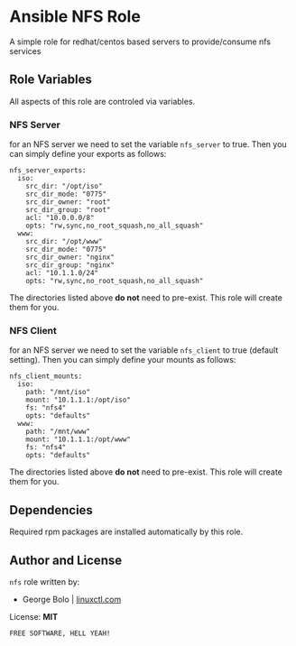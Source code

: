 Ansible NFS Role
=========

A simple role for redhat/centos based servers to provide/consume nfs services

Role Variables
--------------
All aspects of this role are controled via variables.

### NFS Server
for an NFS server we need to set the variable `nfs_server` to true. Then you can simply define your exports as follows:
```
nfs_server_exports:
  iso:
    src_dir: "/opt/iso"
    src_dir_mode: "0775"
    src_dir_owner: "root"
    src_dir_group: "root"
    acl: "10.0.0.0/8"
    opts: "rw,sync,no_root_squash,no_all_squash"
  www:
    src_dir: "/opt/www"
    src_dir_mode: "0775"
    src_dir_owner: "nginx"
    src_dir_group: "nginx"
    acl: "10.1.1.0/24"
    opts: "rw,sync,no_root_squash,no_all_squash"
```
The directories listed above **do not** need to pre-exist. This role will create them for you.

### NFS Client
for an NFS server we need to set the variable `nfs_client` to true (default setting). Then you can simply define your mounts as follows:
```
nfs_client_mounts:
  iso:
    path: "/mnt/iso"
    mount: "10.1.1.1:/opt/iso"
    fs: "nfs4"
    opts: "defaults"
  www:
    path: "/mnt/www"
    mount: "10.1.1.1:/opt/www"
    fs: "nfs4"
    opts: "defaults"
```
The directories listed above **do not** need to pre-exist. This role will create them for you.

Dependencies
------------

Required rpm packages are installed automatically by this role.


Author and License
-------
`nfs` role written by:
 - George Bolo | [linuxctl.com](https://linuxctl.com)

License: **MIT**

`FREE SOFTWARE, HELL YEAH!`
